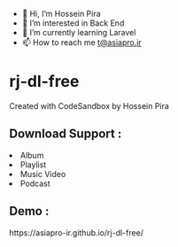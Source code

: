 - 👋 Hi, I’m Hossein Pira
- 👀 I’m interested in Back End
- 🌱 I’m currently learning Laravel
- 📫 How to reach me t@asiapro.ir

# rj-dl-free
Created with CodeSandbox by Hossein Pira

<h2>Download Support :</h2>
<li>Album</li>
<li>Playlist</li>
<li>Music Video</li>
<li>Podcast</li>

<h2>Demo :</h2>
https://asiapro-ir.github.io/rj-dl-free/
